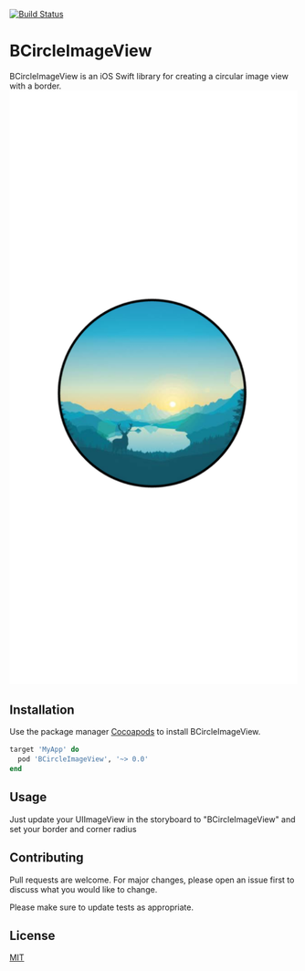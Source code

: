 [![Build Status](https://travis-ci.org/yehiabairm/BCircleImageView.svg?branch=master)](https://travis-ci.org/klugjo/hexo-autolinker)
<br />
# BCircleImageView

BCircleImageView is an iOS Swift library for creating a circular image view with a border.
<img width="622" alt="Screen Shot 2019-11-27 at 2.03.38 PM" src="https://github.com/yehiabairm/BCircleImageView/blob/master/Screen%20Shot%202019-11-27%20at%202.03.38%20PM.png?raw=true">

## Installation

Use the package manager [Cocoapods](https://cocoapods.org/) to install BCircleImageView.

```ruby
target 'MyApp' do
  pod 'BCircleImageView', '~> 0.0'
end
```

## Usage

Just update your UIImageView in the storyboard to "BCircleImageView" and set your border and corner radius

## Contributing
Pull requests are welcome. For major changes, please open an issue first to discuss what you would like to change.

Please make sure to update tests as appropriate.

## License
[MIT](https://choosealicense.com/licenses/mit/)
